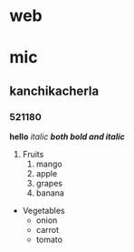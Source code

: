 # web
# mic
## kanchikacherla
### 521180

**hello**
*italic*
***both bold and italic***

1. Fruits
    1. mango
    2. apple
    3. grapes
    4. banana
    
    
* Vegetables
    * onion
    * carrot
    * tomato
